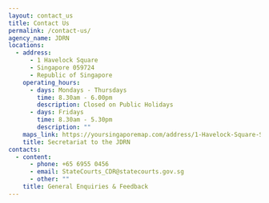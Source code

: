 ```yaml
---
layout: contact_us
title: Contact Us
permalink: /contact-us/
agency_name: JDRN
locations:
  - address:
      - 1 Havelock Square
      - Singapore 059724
      - Republic of Singapore
    operating_hours:
      - days: Mondays - Thursdays
        time: 8.30am - 6.00pm
        description: Closed on Public Holidays
      - days: Fridays
        time: 8.30am - 5.30pm
        description: ""
    maps_link: https://yoursingaporemap.com/address/1-Havelock-Square-Singapore-059724
    title: Secretariat to the JDRN
contacts:
  - content:
      - phone: +65 6955 0456
      - email: StateCourts_CDR@statecourts.gov.sg
      - other: ""
    title: General Enquiries & Feedback
---
```

